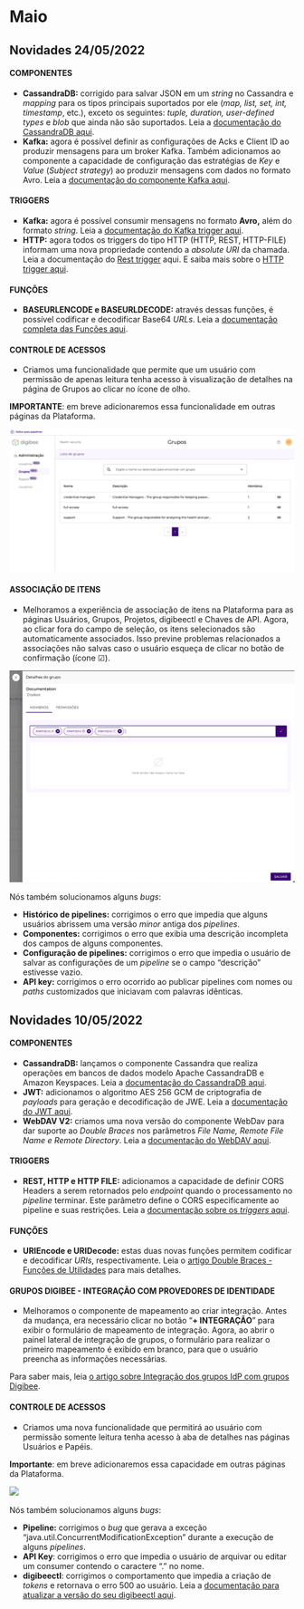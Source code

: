 # Maio

## Novidades 24/05/2022

#### **COMPONENTES**

* **CassandraDB:** corrigido para salvar JSON em um _string_ no Cassandra e _mapping_ para os tipos principais suportados por ele (_map, list, set, int, timestamp_, etc.), exceto os seguintes: _tuple, duration, user-defined types_ e _blob_ que ainda não são suportados. Leia a [documentação do CassandraDB aqui](../../components/structured-data/cassandra-db.md).
* **Kafka:** agora é possível definir as configurações de Acks e Client ID ao produzir mensagens para um broker Kafka. Também adicionamos ao componente a capacidade de configuração das estratégias de _Key_ e _Value_ (_Subject strategy_) ao produzir mensagens com dados no formato Avro. Leia a [documentação do componente Kafka aqui](../../components/queues-and-messaging/kafka.md).

#### **TRIGGERS**

* **Kafka:** agora é possível consumir mensagens no formato **Avro,** além do formato _string_. Leia a [documentação do Kafka trigger aqui](../../components/triggers/kafka-trigger.md).
* **HTTP:** agora todos os triggers do tipo HTTP (HTTP, REST, HTTP-FILE) informam uma nova propriedade contendo a _absolute URI_ da chamada. Leia a documentação do [Rest trigger](../../components/triggers/rest-trigger.md) aqui. E saiba mais sobre o [HTTP trigger aqui](../../components/triggers/http-trigger.md).

#### **FUNÇÕES**

* **BASEURLENCODE e BASEURLDECODE:** através dessas funções, é possível codificar e decodificar Base64 _URLs_. Leia a [documentação completa das Funções aqui](../../build/funcoes-double-braces/double-braces-funcoes-de-utilidades.md).

#### **CONTROLE DE ACESSOS**

* Criamos uma funcionalidade que permite que um usuário com permissão de apenas leitura tenha acesso à visualização de detalhes na página de Grupos ao clicar no ícone de olho.

**IMPORTANTE**: em breve adicionaremos essa funcionalidade em outras páginas da Plataforma.

![](../../.gitbook/assets/image1.png)

#### **ASSOCIAÇÃO DE ITENS**

* Melhoramos a experiência de associação de itens na Plataforma para as páginas Usuários, Grupos, Projetos, digibeectl e Chaves de API. Agora, ao clicar fora do campo de seleção, os itens selecionados são automaticamente associados. Isso previne problemas relacionados a associações não salvas caso o usuário esqueça de clicar no botão de confirmação (ícone ☑).

![](../../.gitbook/assets/image2.png)

Nós também solucionamos alguns _bugs_:

* **Histórico de pipelines:** corrigimos o erro que impedia que alguns usuários abrissem uma versão _minor_ antiga dos _pipelines_.
* **Componentes:** corrigimos o erro que exibia uma descrição incompleta dos campos de alguns componentes.
* **Configuração de pipelines:** corrigimos o erro que impedia o usuário de salvar as configurações de um _pipeline_ se o campo “descrição” estivesse vazio.
* **API key:** corrigimos o erro ocorrido ao publicar pipelines com nomes ou _paths_ customizados que iniciavam com palavras idênticas.

## Novidades 10/05/2022

#### **COMPONENTES** <a href="#h_688fea3d7b" id="h_688fea3d7b"></a>

* **CassandraDB:** lançamos o componente Cassandra que realiza operações em bancos de dados modelo Apache CassandraDB e Amazon Keyspaces. Leia a [documentação do CassandraDB aqui](../../components/structured-data/cassandra-db.md).
* **JWT:** adicionamos o algoritmo AES 256 GCM de criptografia de _payloads_ para geração e decodificação de JWE. Leia a [documentação do JWT aqui](../../components/security-components/jwt-new.md).
* **WebDAV V2:** criamos uma nova versão do componente WebDav para dar suporte ao _Double Braces_ nos parâmetros _File Name, Remote File Name e Remote Directory_. Leia a [documentação do WebDAV aqui](../../components/file-storage/webdav.md).

#### **TRIGGERS** <a href="#h_a0065a34e4" id="h_a0065a34e4"></a>

* **REST, HTTP e HTTP FILE:** adicionamos a capacidade de definir CORS Headers a serem retornados pelo _endpoint_ quando o processamento no _pipeline_ terminar. Este parâmetro define o CORS especificamente ao pipeline e suas restrições. Leia a [documentação sobre os _triggers_ aqui](../../components/triggers/).

#### **FUNÇÕES** <a href="#h_e225ef93c2" id="h_e225ef93c2"></a>

* **URIEncode e URIDecode:** estas duas novas funções permitem codificar e decodificar _URIs_, respectivamente. Leia o [artigo Double Braces - Funções de Utilidades](../../build/funcoes-double-braces/double-braces-funcoes-de-utilidades.md) para mais detalhes.

#### **GRUPOS DIGIBEE - INTEGRAÇÃO COM PROVEDORES DE IDENTIDADE** <a href="#h_3c33c27e05" id="h_3c33c27e05"></a>

* Melhoramos o componente de mapeamento ao criar integração. Antes da mudança, era necessário clicar no botão “**+ INTEGRAÇÃO**” para exibir o formulário de mapeamento de integração. Agora, ao abrir o painel lateral de integração de grupos, o formulário para realizar o primeiro mapeamento é exibido em branco, para que o usuário preencha as informações necessárias.

Para saber mais, leia [o artigo sobre Integração dos grupos IdP com grupos Digibee](../../administration/integracao-de-provedor-de-identidades/integracao-dos-grupos-idp-com-grupos-digibee.md).

#### **CONTROLE DE ACESSOS** <a href="#h_98c3fd15f7" id="h_98c3fd15f7"></a>

* Criamos uma nova funcionalidade que permitirá ao usuário com permissão somente leitura tenha acesso à aba de detalhes nas páginas Usuários e Papéis.

**Importante**: em breve adicionaremos essa capacidade em outras páginas da Plataforma.

![](../../.gitbook/assets/WCxGRqR4GfHEyYuZJspuwDf11xiHrS5MaD7QiFoQjqqP4heAo6nvezyzL0r7gN5pqdyoJCLQYG4yU7GefQXqaiM2GtzXC6AgFM\_eIx9Lgj2cFWxUr56jfOqDYHl4ddMtTn9Y7osfsCgxoJcALQ.png)

Nós também solucionamos alguns _bugs_:

* **Pipeline:** corrigimos o _bug_ que gerava a exceção “java.util.ConcurrentModificationException” durante a execução de alguns _pipelines_.
* **API Key**: corrigimos o erro que impedia o usuário de arquivar ou editar um consumer contendo o caractere “.” no nome.
* **digibeectl**: corrigimos o comportamento que impedia a criação de _tokens_ e retornava o erro 500 ao usuário. Leia a [documentação para atualizar a versão do seu digibeectl aqui](../../plataforma/digibeectl/).
